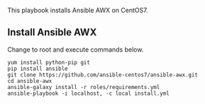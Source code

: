 This playbook installs Ansible AWX on CentOS7.

## Install Ansible AWX 

Change to root and execute commands below.

```
yum install python-pip git
pip install ansible
git clone https://github.com/ansible-centos7/ansible-awx.git
cd ansible-awx
ansible-galaxy install -r roles/requirements.yml
ansible-playbook -i localhost, -c local install.yml
```
